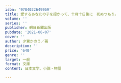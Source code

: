 ```yaml
---
isbn: '9784022649959'
title: 愛するあなたの子を授かって、十月十日後に　死ぬつもり。
volume: ''
series: ''
publisher: 朝日新聞出版
pubdate: '2021-06-07'
cover: ''
author: 夕鷺かのう／著
description: ''
price: '640'
genre: ''
target: 一般
format: 文庫
content: 日本文学、小説・物語

---
```

